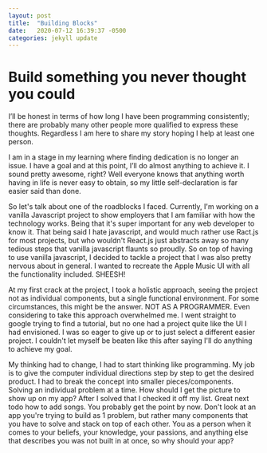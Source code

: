 ```yaml
---
layout: post
title:  "Building Blocks"
date:   2020-07-12 16:39:37 -0500
categories: jekyll update
---
```

# Build something you never thought you could

I’ll be honest in terms of how long I have been programming consistently; there are probably many other people more qualified to express these thoughts. Regardless I am here to share my story hoping I help at least one person.

I am in a stage in my learning where finding dedication is no longer an issue. I have a goal and at this point, I’ll do almost anything to achieve it. I sound pretty awesome, right? Well everyone knows that anything worth having in life is never easy to obtain, so my little self-declaration is far easier said than done.

So let's talk about one of the roadblocks I faced. Currently, I'm working on a vanilla Javascript project to show employers that I am familiar with how the technology works. Being that it's super important for any web developer to know it. That being said I hate javascript, and would much rather use Ract.js for most projects, but who wouldn't React.js just abstracts away so many tedious steps that vanilla javascript flaunts so proudly. So on top of having to use vanilla javascript, I decided to tackle a project that I was also pretty nervous about in general. I wanted to recreate the Apple Music UI with all the functionality included. SHEESH!

At my first crack at the project, I took a holistic approach, seeing the project not as individual components, but a single functional environment. For some circumstances, this might be the answer. NOT AS A PROGRAMMER. Even considering to take this approach overwhelmed me. I went straight to google trying to find a tutorial, but no one had a project quite like the UI I had envisioned. I was so eager to give up or to just select a different easier project. I couldn't let myself be beaten like this after saying I'll do anything to achieve my goal. 

My thinking had to change, I had to start thinking like programming. My job is to give the computer individual directions step by step to get the desired product. I had to break the concept into smaller pieces/components. Solving an individual problem at a time. How should I get the picture to show up on my app? After I solved that I checked it off my list. Great next todo how to add songs. You probably get the point by now. Don't look at an app you're trying to build as 1 problem, but rather many components that you have to solve and stack on top of each other. You as a person when it comes to your beliefs, your knowledge, your passions, and anything else that describes you was not built in at once, so why should your app?
